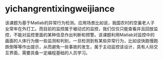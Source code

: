 # yichangrentixingweijiance
该课题为基于Matlab的异常行为检测。应用场景比如说，我国农村的空巢老人子女常年在外打工。而目前的监控属于被动式的监控，我们仅仅只能查看并且回放监控，不能对监控里面的某种信息作出判断和预警。该课题利用Matlab对监控中的画面的人体行为做一些监测和判别，一旦检测到有某些异常行为，比如说快跑慢跑跌倒等等作出提示，从而避免一些事故的发生，属于主动监控该设计，具有人际交互界面，需要具备一定编程基础的人员学习。
